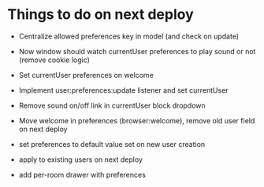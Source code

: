 # Things to do on next deploy

- Centralize allowed preferences key in model (and check on update)
- Now window should watch currentUser preferences to play sound or not (remove cookie logic)
- Set currentUser preferences on welcome
- Implement user:preferences:update listener and set currentUser
- Remove sound on/off link in currentUser block dropdown
- Move welcome in preferences (browser:welcome), remove old user field on next deploy

- set preferences to default value set on new user creation
- apply to existing users on next deploy

- add per-room drawer with preferences
